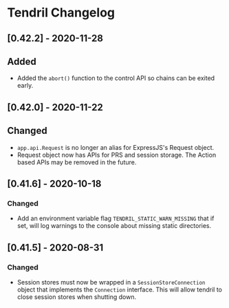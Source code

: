 # Tendril Changelog

## [0.42.2] - 2020-11-28
## Added
- Added the `abort()` function to the control API so chains can be exited early.

## [0.42.0] - 2020-11-22

## Changed
- `app.api.Request` is no longer an alias for ExpressJS's Request object.
- Request object now has APIs for PRS and session storage. The Action based 
  APIs may be removed in the future.

## [0.41.6] - 2020-10-18

### Changed
- Add an environment variable flag `TENDRIL_STATIC_WARN_MISSING` that if set,
will log warnings to the console about missing static directories.

## [0.41.5] - 2020-08-31

### Changed
- Session stores must now be wrapped in a `SessionStoreConnection` object
that implements the `Connection` interface. This will allow tendril to close
session stores when shutting down.
